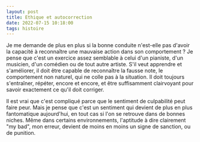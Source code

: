 ```yaml
---
layout: post
title: Ethique et autocorrection
date: 2022-07-15 10:18:00
tags: histoire
---
```


Je me demande de plus en plus si la bonne conduite n'est-elle pas d'avoir la capacité à reconnaître une mauvaise action dans son comportement ? Je pense que c'est un exercice assez semblable à celui d'un pianiste, d'un musicien, d'un comédien ou de tout autre artiste. S'il veut apprendre et s'améliorer, il doit être capable de reconnaître la fausse note, le comportement non naturel, qui ne colle pas à la situation. Il doit toujours s'entraîner, répéter, encore et encore, et être suffisamment clairvoyant pour savoir exactement ce qu'il doit corriger.

Il est vrai que c'est compliqué parce que le sentiment de culpabilité peut faire peur. Mais je pense que c'est un sentiment qui devient de plus en plus fantomatique aujourd'hui, en tout cas si l'on se retrouve dans de bonnes niches. Même dans certains environnements, l'aptitude à dire clairement "my bad", mon erreur, devient de moins en moins un signe de sanction, ou de punition.
